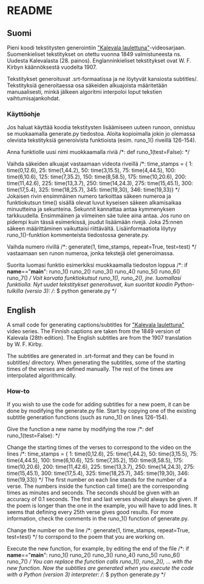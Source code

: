 # README

## Suomi

Pieni koodi tekstitysten generointiin ["Kalevala laulettuna"](https://www.youtube.com/channel/UCqoyq2JdWolL_bOOaR904bQ)-videosarjaan. Suomenkieliset tekstitykset on otettu vuonna 1849 valmistuneesta ns. Uudesta Kalevalasta (28. painos). Englanninkieliset tekstitykset ovat W. F. Kirbyn käännöksestä vuodelta 1907.

Tekstitykset generoituvat .srt-formaatissa ja ne löytyvät kansiosta subtitles/. Tekstityksiä generoitaessa osa säkeiden alkuajoista määritetään manuaalisesti, minkä jälkeen algoritmi interpoloi loput tekstien vaihtumisajankohdat.

### Käyttöohje

Jos haluat käyttää koodia tekstitysten lisäämiseen uuteen runoon, onnistuu se muokaamalla generate.py tiedostoa. Aloita kopioimalla jokin jo olemassa olevista tekstityksiä generoivista funktioista (esim. runo_1() riveillä 126-154).

Anna funktiolle uusi nimi muokkaamalla riviä
/*:
    def runo_1(test=False):
*/

Vaihda säkeiden alkuajat vastaamaan videota riveillä
/*:
    time_stamps = { 1:      time(0,12.6),
                    25:     time(1,44.2),
                    50:     time(3,15.5),
                    75:     time(4,44.5),
                    100:    time(6,10.6),
                    125:    time(7,35.2),
                    150:    time(8,58.5),
                    175:    time(10,20.6),
                    200:    time(11,42.6),
                    225:    time(13,3.7),
                    250:    time(14,24.3),
                    275:    time(15,45.1),
                    300:    time(17,5.4),
                    325:    time(18,25.7),
                    345:    time(19,30),
                    346:    time(19,33)}
*/
Jokaisen rivin ensimmäinen numero tarkoittaa säkeen numeroa ja funktiokutsun time() sisällä olevat luvut kyseisen säkeen alkamisaikaa minuutteina ja sekunteina. Sekunnit kannattaa antaa kymmenyksen tarkkuudella. Ensimmäinen ja viimeinen säe tulee aina antaa. Jos runo on pidempi kuin tässä esimerkissä, joudut lisäämään rivejä. Joka 25:nnen säkeen määrittäminen vaikuttaisi riittävältä. Lisäinformaatiota löytyy runo_1()-funktion kommenteista tiedostossa generate.py.

Vaihda numero rivillä
/*:
    generate(1, time_stamps, repeat=True, test=test)
*/
vastaamaan sen runon numeroa, jonka tekstejä olet generoimassa.

Suorita luomasi funktio esimerkiksi muokkaamalla tiedoston loppua
/*:
if __name__=="__main__":
    runo_1()
    runo_2()
    runo_3()
    runo_4()
    runo_5()
    runo_6()
    runo_7()
*/
Voit korvata funktiokutsut runo_1(), runo_2(), jne. luomallasi funktiolla. Nyt uudet tekstitykset generoituvat, kun suoritat koodin Python-tulkilla (versio 3):
/*:
$ python generate.py
*/


## English

A small code for generating captions/subtitles for ["Kalevala laulettuna"](https://www.youtube.com/channel/UCqoyq2JdWolL_bOOaR904bQ) video series. The Finnish captions are taken from the 1849 version of Kalevala (28th edition). The English subtitles are from the 1907 translation by W. F. Kirby.

The subtitles are generated in .srt-format and they can be found in subtitles/ directory. When generating the subtitles, some of the starting times of the verses are defined manually. The rest of the times are interpolated algorithmically.

### How-to

If you wish to use the code for adding subtitles for a new poem, it can be done by modifying the generate.py file. Start by copying one of the existing subtitle generation functions (such as runo_1() on lines 126-154).

Give the function a new name by modifying the row
/*:
def runo_1(test=False):
*/

Change the starting times of the verses to correspond to the video on the lines
/*:
    time_stamps = { 1:      time(0,12.6),
                    25:     time(1,44.2),
                    50:     time(3,15.5),
                    75:     time(4,44.5),
                    100:    time(6,10.6),
                    125:    time(7,35.2),
                    150:    time(8,58.5),
                    175:    time(10,20.6),
                    200:    time(11,42.6),
                    225:    time(13,3.7),
                    250:    time(14,24.3),
                    275:    time(15,45.1),
                    300:    time(17,5.4),
                    325:    time(18,25.7),
                    345:    time(19,30),
                    346:    time(19,33)}
*/
The first number on each line stands for the number of a verse. The numbers inside the function call time() are the corresponding times as minutes and seconds. The seconds should be given with an accuracy of 0.1 seconds. The first and last verses should always be given. If the poem is longer than the one in the example, you will have to add lines. It seems that defining every 25th verse gives good results. For more information, check the comments in the runo_1() function of generate.py.

Change the number on the line
/*:
    generate(1, time_stamps, repeat=True, test=test)
*/
to corrspond to the poem that you are working on.

Execute the new function, for example, by editing the end of the file
/*:
if __name__=="__main__":
    runo_1()
    runo_2()
    runo_3()
    runo_4()
    runo_5()
    runo_6()
    runo_7()
*/
You can replace the function calls runo_1(), runo_2(), ... with the new function. Now the subtitles are generated when you execute the code with a Python (version 3) interpreter:
/*:
$ python generate.py
*/
